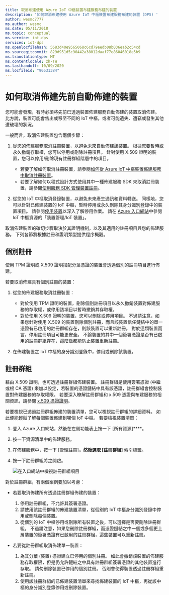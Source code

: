```yaml
---
title: 取消布建使用 Azure IoT 中樞裝置布建服務布建的裝置
description: '如何取消布建使用 Azure IoT 中樞裝置布建服務布建的裝置 (DPS) '
author: wesmc7777
ms.author: wesmc
ms.date: 05/11/2018
ms.topic: conceptual
ms.service: iot-dps
services: iot-dps
ms.openlocfilehash: 5683d40e9565068c6cd79eedb08b036eab2c54cd
ms.sourcegitcommit: 829d951d5c90442a38012daaf77e86046018e5b9
ms.translationtype: MT
ms.contentlocale: zh-TW
ms.lasthandoff: 10/09/2020
ms.locfileid: "90531384"
---
```

# <a name="how-to-deprovision-devices-that-were-previously-auto-provisioned"></a>如何取消佈建先前自動佈建的裝置 

您可能會發現，有時必須將先前已透過裝置佈建服務自動佈建的裝置取消佈建。 比方說，裝置可能會售出或移至不同的 IoT 中樞，或者可能遺失、遭竊或發生其他遭破壞的狀況。 

一般而言，取消佈建裝置包含兩個步驟：

1. 從您的佈建服務取消註冊裝置，以避免未來自動佈建該裝置。 根據您要暫時或永久撤銷存取權，您可以停用或刪除註冊項目。 針對使用 X.509 證明的裝置，您可以停用/刪除現有註冊群組階層中的項目。  
 
   - 若要了解如何取消註冊裝置，請參閱[如何從 Azure IoT 中樞裝置佈建服務中取消註冊裝置](how-to-revoke-device-access-portal.md)。
   - 若要了解如何以程式設計方式使用其中一種佈建服務 SDK 來取消註冊裝置，請參閱[使用服務 SDK 管理裝置註冊](how-to-manage-enrollments-sdks.md)。

2. 從您的 IoT 中樞取消登錄裝置，以避免未來產生通訊和資料轉送。 同樣地，您可以針對已佈建裝置的 IoT 中樞，暫時停用或永久刪除其身分識別登錄中的裝置項目。 請參閱[停用裝置](/azure/iot-hub/iot-hub-devguide-identity-registry#disable-devices)以深入了解停用作業。 請在 [Azure 入口網站](https://portal.azure.com)中參閱 IoT 中樞資源的「裝置管理/IoT 裝置」。

取消佈建裝置的確切步驟取決於其證明機制，以及其適用的註冊項目與您的佈建服務。 下列各節將根據註冊和證明類型提供程序概觀。

## <a name="individual-enrollments"></a>個別註冊
使用 TPM 證明或 X.509 證明搭配分葉憑證的裝置會透過個別的註冊項目進行佈建。 

若要取消佈建具有個別註冊的裝置： 

1. 從您的佈建服務取消註冊裝置：

   - 對於使用 TPM 證明的裝置，刪除個別註冊項目以永久撤銷裝置對佈建服務的存取權，或停用該項目以暫時撤銷其存取權。 
   - 對於使用 X.509 證明的裝置，您可以刪除或停用項目。 不過請注意，如果您針對使用 X.509 的裝置刪除個別註冊，而且該裝置信任鏈結中的單一憑證有已啟用的註冊群組存在，則該裝置可以重新註冊。 對於這類裝置而言，停用註冊項目可能更安全。 不論裝置的其中一個簽署憑證是否有已啟用的註冊群組存在，這麼做都能防止裝置重新註冊。

2. 在佈建裝置之 IoT 中樞的身分識別登錄中，停用或刪除該裝置。 


## <a name="enrollment-groups"></a>註冊群組
藉由 X.509 證明，也可透過註冊群組佈建裝置。 註冊群組是使用簽署憑證 (中繼或根 CA 憑證) 來加以設定，若裝置的憑證鏈結中具有該憑證，註冊群組會控制裝置對佈建服務的存取權限。 若要深入瞭解註冊群組和 x.509 憑證與布建服務的相關資訊，請參閱 [x.509 憑證證明](concepts-x509-attestation.md)。 

若要檢視已透過註冊群組佈建的裝置清單，您可以檢視註冊群組的詳細資料。 如此便能輕鬆了解每個裝置佈建到哪個 IoT 中樞。 若要檢視裝置清單： 

1. 登入 Azure 入口網站，然後在左側功能表上按一下 [所有資源]****。
2. 按一下資源清單中的佈建服務。
3. 在佈建服務中，按一下 [管理註冊]****，然後選取 [註冊群組]**** 索引標籤。
4. 按一下註冊群組將之開啟。

   ![在入口網站中檢視註冊群組項目](./media/how-to-unprovision-devices/view-enrollment-group.png)

對於註冊群組，有兩個案例要加以考慮：

- 若要取消佈建所有透過註冊群組佈建的裝置：
  1. 停用註冊群組，不允許其簽署憑證。 
  2. 請使用該註冊群組的佈建裝置清單，從個別的 IoT 中樞身分識別登錄中停用或刪除每個裝置。 
  3. 從個別的 IoT 中樞停用或刪除所有裝置之後，可以選擇是否要刪除註冊群組。 不過請注意，如果您刪除註冊群組，而憑證鏈結之中一個或多個更上層裝置的簽署憑證有已啟用的註冊群組，這些裝置可以重新註冊。 

- 若要從註冊群組取消佈建單一裝置：
  1. 為其分葉 (裝置) 憑證建立已停用的個別註冊。 如此會撤銷該裝置的佈建服務存取權限，但是仍允許鏈結之中具有註冊群組簽署憑證的其他裝置進行存取。 請勿刪除裝置已停用的個別註冊。 否則會使得裝置透過註冊群組重新註冊。 
  2. 使用該註冊群組的已佈建裝置清單來尋找佈建裝置的 IoT 中樞，再從該中樞的身分識別登錄停用或刪除裝置。 
